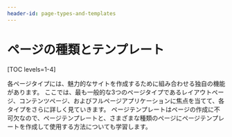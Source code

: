 ```yaml
---
header-id: page-types-and-templates
---
```


# ページの種類とテンプレート

[TOC levels=1-4]

各ページタイプには、魅力的なサイトを作成するために組み合わせる独自の機能があります。 ここでは、最も一般的な3つのページタイプであるレイアウトページ、コンテンツページ、およびフルページアプリケーションに焦点を当てて、各タイプをさらに詳しく見ていきます。 ページテンプレートはページの作成に不可欠なので、ページテンプレートと、さまざまな種類のページにページテンプレートを作成して使用する方法についても学習します。
